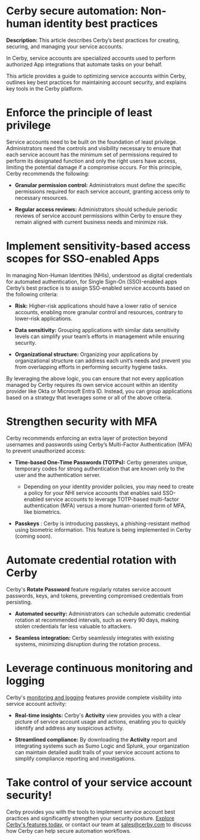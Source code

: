 # Cerby secure automation: Non-human identity best practices

**Description:** This article describes Cerby’s best practices for creating, securing, and managing your service accounts.

In Cerby, service accounts are specialized accounts used to perform authorized
App integrations that automate tasks on your behalf.

This article provides a guide to optimizing service accounts within Cerby,
outlines key best practices for maintaining account security, and explains key
tools in the Cerby platform.

# **Enforce the principle of least privilege**

Service accounts need to be built on the foundation of least privilege.
Administrators need the controls and visibility necessary to ensure that each
service account has the minimum set of permissions required to perform its
designated function and only the right users have access, limiting the
potential damage if a compromise occurs. For this principle, Cerby recommends
the following:

  * **Granular permission control:** Administrators must define the specific permissions required for each service account, granting access only to necessary resources.

  * **Regular access reviews:** Administrators should schedule periodic reviews of service account permissions within Cerby to ensure they remain aligned with current business needs and minimize risk.

# Implement sensitivity-based access scopes for SSO-enabled Apps

In managing Non-Human Identities (NHIs), understood as digital credentials for
automated authentication, for Single Sign-On (SSO)-enabled apps Cerby’s best
practice is to assign SSO-enabled service accounts based on the following
criteria:

  * **Risk:** Higher-risk applications should have a lower ratio of service accounts, enabling more granular control and resources, contrary to lower-risk applications.

  * **Data sensitivity:** Grouping applications with similar data sensitivity levels can simplify your team’s efforts in management while ensuring security.

  * **Organizational structure:** Organizing your applications by organizational structure can address each unit’s needs and prevent you from overlapping efforts in performing security hygiene tasks.

By leveraging the above logic, you can ensure that not every application
managed by Cerby requires its own service account within an identity provider
like Okta or Microsoft Entra ID. Instead, you can group applications based on
a strategy that leverages some or all of the above criteria.

# **Strengthen security with MFA**

Cerby recommends enforcing an extra layer of protection beyond usernames and
passwords using Cerby’s Multi-Factor Authentication (MFA) to prevent
unauthorized access:

  * **Time-based One-Time Passwords (TOTPs):** Cerby generates unique, temporary codes for strong authentication that are known only to the user and the authentication server.

    * Depending on your identity provider policies, you may need to create a policy for your NHI service accounts that enables said SSO-enabled service accounts to leverage TOTP-based multi-factor authentication (MFA) versus a more human-oriented form of MFA, like biometrics.

  * **Passkeys** : Cerby is introducing passkeys, a phishing-resistant method using biometric information. This feature is being implemented in Cerby (coming soon).

# **Automate credential rotation with Cerby**

Cerby's **Rotate Password** feature regularly rotates service account
passwords, keys, and tokens, preventing compromised credentials from
persisting.

  * **Automated security:** Administrators can schedule automatic credential rotation at recommended intervals, such as every 90 days, making stolen credentials far less valuable to attackers.

  * **Seamless integration:** Cerby seamlessly integrates with existing systems, minimizing disruption during the rotation process.

# **Leverage continuous monitoring and logging**

Cerby's [monitoring and
logging](https://help.cerby.com/en/collections/5819820-workspace-monitoring)
features provide complete visibility into service account activity:

  * **Real-time insights:** Cerby's **Activity** view provides you with a clear picture of service account usage and actions, enabling you to quickly identify and address any suspicious activity.

  * **Streamlined compliance:** By downloading the **Activity** report and integrating systems such as Sumo Logic and Splunk, your organization can maintain detailed audit trails of your service account actions to simplify compliance reporting and investigations.

# **Take control of your service account security!**

Cerby provides you with the tools to implement service account best practices
and significantly strengthen your security posture. [Explore Cerby's features
today](https://www.cerby.com/), or contact our team at
[sales@cerby.com](mailto:sales@cerby.com) to discuss how Cerby can help secure
automation workflows.

